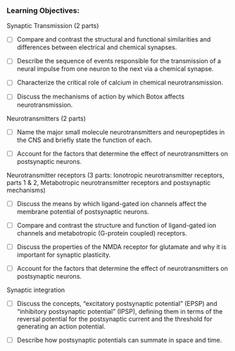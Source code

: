 ### Learning Objectives:

Synaptic Transmission (2 parts)

- [ ] Compare and contrast the structural and functional similarities and differences between electrical and chemical synapses.
    
- [ ] Describe the sequence of events responsible for the transmission of a neural impulse from one neuron to the next via a chemical synapse.
    
- [ ] Characterize the critical role of calcium in chemical neurotransmission.
    
- [ ] Discuss the mechanisms of action by which Botox affects neurotransmission.
    

Neurotransmitters (2 parts)

- [ ] Name the major small molecule neurotransmitters and neuropeptides in the CNS and briefly state the function of each.
    
- [ ] Account for the factors that determine the effect of neurotransmitters on postsynaptic neurons.
    

Neurotransmitter receptors (3 parts: Ionotropic neurotransmitter receptors, parts 1 & 2, Metabotropic neurotransmitter receptors and postsynaptic mechanisms)

- [ ] Discuss the means by which ligand-gated ion channels affect the membrane potential of postsynaptic neurons.
    
- [ ] Compare and contrast the structure and function of ligand-gated ion channels and metabotropic (G-protein coupled) receptors.
    
- [ ] Discuss the properties of the NMDA receptor for glutamate and why it is important for synaptic plasticity.
    
- [ ] Account for the factors that determine the effect of neurotransmitters on postsynaptic neurons.
    

Synaptic integration

- [ ] Discuss the concepts, “excitatory postsynaptic potential” (EPSP) and “inhibitory postsynaptic potential” (IPSP), defining them in terms of the reversal potential for the postsynaptic current and the threshold for generating an action potential.
    
- [ ] Describe how postsynaptic potentials can summate in space and time.
    

